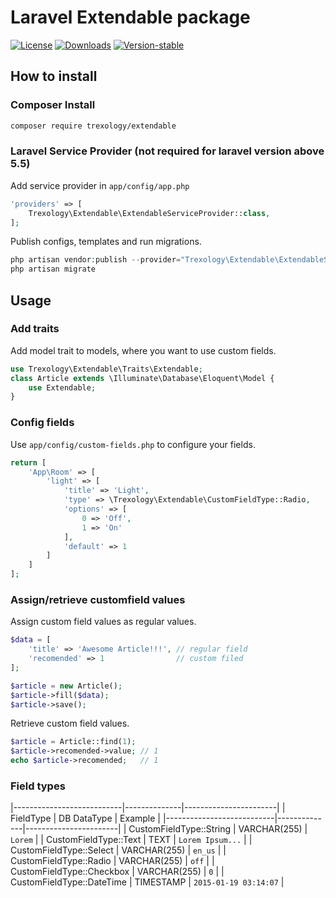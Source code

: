 Laravel Extendable package
==========================

[![License](https://img.shields.io/github/license/trexology/laravel-extendable.svg)](https://packagist.org/packages/trexology/laravel-extendable)
[![Downloads](https://img.shields.io/packagist/dt/trexology/laravel-extendable.svg)](https://packagist.org/packages/trexology/laravel-extendable)
[![Version-stable](https://img.shields.io/packagist/v/trexology/laravel-extendable.svg)](https://packagist.org/packages/trexology/laravel-extendable)


## How to install

### Composer Install

```sh
composer require trexology/extendable
```

### Laravel Service Provider (not required for laravel version above 5.5)

Add service provider in `app/config/app.php`

```php
'providers' => [
    Trexology\Extendable\ExtendableServiceProvider::class,
];
```


Publish configs, templates and run migrations.

```php
php artisan vendor:publish --provider="Trexology\Extendable\ExtendableServiceProvider"
php artisan migrate
```

## Usage

### Add traits

Add model trait to models, where you want to use custom fields.

```php
use Trexology\Extendable\Traits\Extendable;
class Article extends \Illuminate\Database\Eloquent\Model {
    use Extendable;
}
```

### Config fields

Use `app/config/custom-fields.php` to configure your fields.

```php
return [
    'App\Room' => [                                                     // model name
        'light' => [                                                    // field name
            'title' => 'Light',                                         // field title (can be used in views)
            'type' => \Trexology\Extendable\CustomFieldType::Radio,     // field type
            'options' => [                                              // possible values/labels
                0 => 'Off',
                1 => 'On'
            ],
            'default' => 1                                              // default value
        ]
    ]
];
```

### Assign/retrieve customfield values

Assign custom field values as regular values.

```php
$data = [
    'title' => 'Awesome Article!!!', // regular field
    'recomended' => 1                // custom filed     
];

$article = new Article();
$article->fill($data);
$article->save();
```

Retrieve custom field values.

```php
$article = Article::find(1);
$article->recomended->value; // 1
echo $article->recomended;   // 1
```

### Field types

|---------------------------|--------------|-----------------------|
| FieldType                 | DB DataType  | Example               |
|---------------------------|--------------|-----------------------|
| CustomFieldType::String   | VARCHAR(255) | `Lorem`               |
| CustomFieldType::Text     | TEXT         | `Lorem Ipsum...`      |
| CustomFieldType::Select   | VARCHAR(255) | `en_us`               |
| CustomFieldType::Radio    | VARCHAR(255) | `off`                 |
| CustomFieldType::Checkbox | VARCHAR(255) | `0`                   |
| CustomFieldType::DateTime | TIMESTAMP    | `2015-01-19 03:14:07` |
